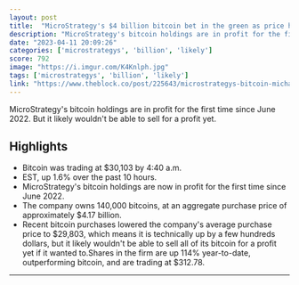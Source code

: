 ```yaml
---
layout: post
title:  "MicroStrategy's $4 billion bitcoin bet in the green as price hits $30,000"
description: "MicroStrategy's bitcoin holdings are in profit for the first time since June 2022. But it likely wouldn't be able to sell for a profit yet."
date: "2023-04-11 20:09:26"
categories: ['microstrategys', 'billion', 'likely']
score: 792
image: "https://i.imgur.com/K4Knlph.jpg"
tags: ['microstrategys', 'billion', 'likely']
link: "https://www.theblock.co/post/225643/microstrategys-bitcoin-michael-saylor"
---
```


MicroStrategy's bitcoin holdings are in profit for the first time since June 2022. But it likely wouldn't be able to sell for a profit yet.

## Highlights

- Bitcoin was trading at $30,103 by 4:40 a.m.
- EST, up 1.6% over the past 10 hours.
- MicroStrategy's bitcoin holdings are now in profit for the first time since June 2022.
- The company owns 140,000 bitcoins, at an aggregate purchase price of approximately $4.17 billion.
- Recent bitcoin purchases lowered the company's average purchase price to $29,803, which means it is technically up by a few hundreds dollars, but it likely wouldn't be able to sell all of its bitcoin for a profit yet if it wanted to.Shares in the firm are up 114% year-to-date, outperforming bitcoin, and are trading at  $312.78.

---
